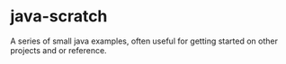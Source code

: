 # java-scratch

A series of small java examples, often useful for getting started on other projects and or reference.

